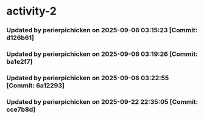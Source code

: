 # activity-2
### Updated by perierpichicken on 2025-09-06 03:15:23 [Commit: d126b61]
### Updated by perierpichicken on 2025-09-06 03:19:26 [Commit: ba1e2f7]
### Updated by perierpichicken on 2025-09-06 03:22:55 [Commit: 6a12293]
### Updated by perierpichicken on 2025-09-22 22:35:05 [Commit: cce7b8d]
